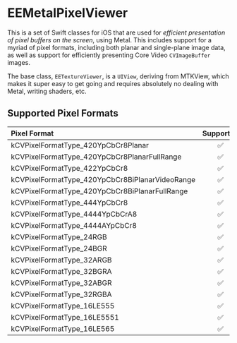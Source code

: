 #  EEMetalPixelViewer

This is a set of Swift classes for iOS that are used for *efficient presentation of pixel buffers on the screen*, using Metal. This includes support for a myriad of pixel formats, including both planar and single-plane image data, as well as support for efficiently presenting Core Video `CVImageBuffer` images.

The base class, `EETextureViewer`, is a `UIView`, deriving from MTKView, which makes it super easy to get going and requires absolutely no dealing with Metal, writing shaders, etc. 

## Supported Pixel Formats

| Pixel Format | Supported    | BPP | Planes |
| :----------- |:------------:|:---:|:------:|
| kCVPixelFormatType_420YpCbCr8Planar|✅|16|3|
| kCVPixelFormatType_420YpCbCr8PlanarFullRange|✅|16|3|
| kCVPixelFormatType_422YpCbCr8|✅|16|1|
| kCVPixelFormatType_420YpCbCr8BiPlanarVideoRange|✅|16|2|
| kCVPixelFormatType_420YpCbCr8BiPlanarFullRange|✅|16|2|
| kCVPixelFormatType_444YpCbCr8|✅|24|1|
| kCVPixelFormatType_4444YpCbCrA8|✅|32|1|
| kCVPixelFormatType_4444AYpCbCr8|✅|32|1|
| kCVPixelFormatType_24RGB|✅|24|1|
| kCVPixelFormatType_24BGR|✅|24|1|
| kCVPixelFormatType_32ARGB|✅|32|1|
| kCVPixelFormatType_32BGRA|✅|32|1|
| kCVPixelFormatType_32ABGR|✅|32|1|
| kCVPixelFormatType_32RGBA|✅|32|1|
| kCVPixelFormatType_16LE555|✅|16|1|
| kCVPixelFormatType_16LE5551|✅|16|1|
| kCVPixelFormatType_16LE565|✅|16|1|
